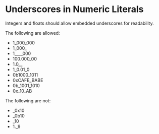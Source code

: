 # Underscores in Numeric Literals
Integers and floats should allow embedded underscores for readability.

The following are allowed:
* 1_000_000
* 1_000_
* 1____000
* 100.000_00
* 1.0__
* 1_0.01_0
* 0b1000_1011
* 0xCAFE_BABE
* 0b_1001_1010
* 0x_10_AB

The following are not:
* _0x10
* _0b10
* _10
* 1._9
